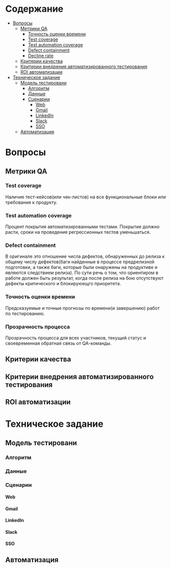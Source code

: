 # Содержание  

* [Вопросы](#вопросы)
  * [Метрики QA](#метрики-qa)
    * [Точность оценки времени](#точность-оценки-времени)
    * [Test coverage](#test-coverage)
    * [Test automation coverage](#test-automation-coverage)
    * [Defect containment](#defect-containment)
    * [Decline rate](#decline-rate)
  * [Критерии качества](#критерии-качества)
  * [Критерии внедрения автоматизированного тестирования](#критерии-внедрения-автоматизированного-тестирования)
  * [ROI автоматизации](#roi-автоматизации)
* [Техническое задание](#техническое-задание)
  * [Модель тестировани](#модель-тестирования)
    * [Алгоритм](#web)
    * [Данные](#web)
    * [Сценарии](#web)
      * [Web](#web)
      * [Gmail](#gmail)
      * [LinkedIn](#linkedin)
      * [Slack](#slack)
      * [SSO](#sso)
  * [Автоматизация](#автоматизация)

# Вопросы
## Метрики QA

### Test coverage
Наличие тест-кейсов(или чек-листов) на все функциональные блоки или требования к продукту.

### Test automation coverage
Процент покрытия автоматизированными тестами. Покрытие должно расти, сроки на проведение регрессионных тестов уменьшаться.

### Defect containment
В оригинале это отношение числа дефектов, обнаруженных до релиза к общему числу дефектов(баги найденные в процессе предрелизной подготовки, а также баги, которые были онаружены на продуктиве и являются следствием релиза). По сути речь о том, что ориентиром в работе должен быть результат, когда после релиза на бою отсутствуют дефекты критического и блокируюещго приоритета.

### Точность оценки времени
Предсказуемые и точные прогнозы по времени(и завершению) работ по тестированию.

### Прозрачность процесса
Прозрачность процесса для всех участников, текущий статус и своевременная обратная связь от QA-команды.


## Критерии качества
## Критерии внедрения автоматизированного тестирования
## ROI автоматизации

# Техническое задание
## Модель тестировани
### Алгоритм
### Данные
### Сценарии
#### Web
#### Gmail
#### LinkedIn
#### Slack
#### SSO
## Автоматизация
